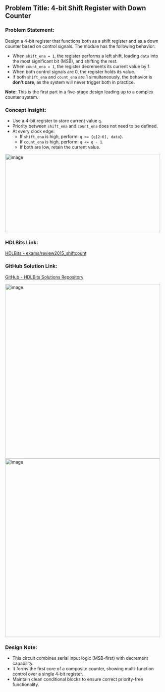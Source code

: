 ## Problem Title: 4-bit Shift Register with Down Counter  
### Problem Statement:  
Design a 4-bit register that functions both as a shift register and as a down counter based on control signals. The module has the following behavior:
- When `shift_ena = 1`, the register performs a left shift, loading `data` into the most significant bit (MSB), and shifting the rest.
- When `count_ena = 1`, the register decrements its current value by 1.
- When both control signals are 0, the register holds its value.
- If both `shift_ena` and `count_ena` are 1 simultaneously, the behavior is **don't care**, as the system will never trigger both in practice.

**Note:** This is the first part in a five-stage design leading up to a complex counter system.

### Concept Insight:
- Use a 4-bit register to store current value `q`.
- Priority between `shift_ena` and `count_ena` does not need to be defined.
- At every clock edge:
  - If `shift_ena` is high, perform: `q <= {q[2:0], data}`.
  - If `count_ena` is high, perform: `q <= q - 1`.
  - If both are low, retain the current value.

<img width="500" height="252" alt="image" src="https://github.com/user-attachments/assets/835803df-8630-4c11-bfc9-3742377a2b84" />

### HDLBits Link:  
[HDLBits - exams/review2015_shiftcount](https://hdlbits.01xz.net/wiki/Exams/review2015_shiftcount)

### GitHub Solution Link:  
[GitHub - HDLBits Solutions Repository](https://github.com/EswarAdithya011/HDLBits/blob/main/Problem%20Sets/3.%20Circuits/Building%20Larger%20circuits/3.10.2%204-bit%20shift%20register%20and%20down%20register/review2015_shiftcount.v)

<img width="500" height="563" alt="image" src="https://github.com/user-attachments/assets/423ed69b-120c-46a9-bf97-bbcce1938425" />

<img width="500" height="575" alt="image" src="https://github.com/user-attachments/assets/8ac54a8c-63d9-4730-ae1b-f8e2ed662914" />

### Design Note:
- This circuit combines serial input logic (MSB-first) with decrement capability.
- It forms the first core of a composite counter, showing multi-function control over a single 4-bit register.
- Maintain clean conditional blocks to ensure correct priority-free functionality.
